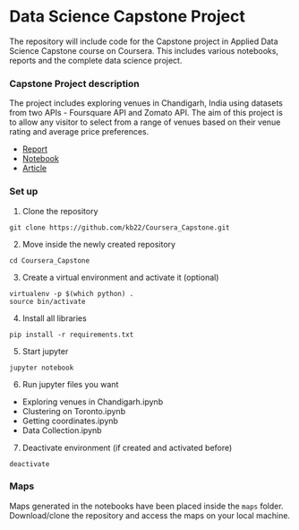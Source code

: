 # Data Science Capstone Project
The repository will include code for the Capstone project in Applied Data Science Capstone course on Coursera. This includes various notebooks, reports and the complete data science project.


### Capstone Project description
The project includes exploring venues in Chandigarh, India using datasets from two APIs - Foursquare API and Zomato API. The aim of this project is to allow any visitor to select from a range of venues based on their venue rating and average price preferences.
- [Report](https://github.com/kb22/Coursera_Capstone/blob/master/Coursera%20Capstone%20Report.pdf)
- [Notebook](https://github.com/kb22/Coursera_Capstone/blob/master/Exploring%20venues%20in%20Chandigarh.ipynb)
- [Article](https://towardsdatascience.com/exploring-chandigarh-india-using-foursquare-and-zomato-api-1d4501291320)

### Set up
1. Clone the repository
```
git clone https://github.com/kb22/Coursera_Capstone.git
```
2. Move inside the newly created repository
```
cd Coursera_Capstone
```
3. Create a virtual environment and activate it (optional)
```
virtualenv -p $(which python) .
source bin/activate
```
4. Install all libraries
```
pip install -r requirements.txt
```
5. Start jupyter
```
jupyter notebook
```
6. Run jupyter files you want
  - Exploring venues in Chandigarh.ipynb
  - Clustering on Toronto.ipynb
  - Getting coordinates.ipynb
  - Data Collection.ipynb
7. Deactivate environment (if created and activated before)
```
deactivate
```

### Maps
Maps generated in the notebooks have been placed inside the `maps` folder. Download/clone the repository and access the maps on your local machine.

